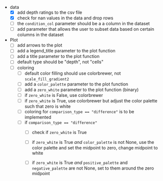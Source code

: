 - data
    - [x] add depth ratings to the csv file
    - [x] check for nan values in the data and drop rows
    - [ ] the `condition_col` parameter should be a a column in the dataset
    - [ ] add  parameter that allows the user to subset data based on certain columns in the dataset   

- Plot
    - [ ] add arrows to the plot
    - [ ] add a legend_title parameter to the plot function
    - [ ] add a title parameter to the plot function
    - [ ] default type should be "depth", not "cells"
    - [ ] coloring
        - [ ] default color filling should use colorbrewer, not `scale_fill_gradient2`
        - [ ] add a `color_palette` parameter to the plot function
        - [ ] add a `zero_white` parameter to the plot function (binary)
        - [ ] if `zero_white` is False, use colorbrewer
        - [ ] if `zero_white` is True, use colorbrewer but adjust the color palette such that zero is white
        - [ ] coloring for `comparison_type == "difference"` is to be implemented
        - [ ] if `comparison_type == "difference"`
            - [ ] check if `zero_white` is True
            - [ ] if `zero_white` is True *and* `color_palette` is not None, use the color palette and set the midpoint to zero, change midpoint to white
            - [ ] if `zero_white` is True *and* `positive_palette` and `negative_palette` are not None, set to them around the zero midpoint
            